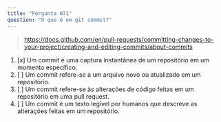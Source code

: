 ```yaml
---
title: "Pergunta 071"
question: "O que é um git commit?"
---
```



> https://docs.github.com/en/pull-requests/committing-changes-to-your-project/creating-and-editing-commits/about-commits
1. [x] Um commit é uma captura instantânea de um repositório em um momento específico.
1. [ ] Um commit refere-se a um arquivo novo ou atualizado em um repositório.
1. [ ] Um commit refere-se às alterações de código feitas em um repositório em uma pull request.
1. [ ] Um commit é um texto legível por humanos que descreve as alterações feitas em um repositório.
